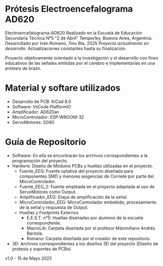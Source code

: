 # Prótesis Electroencefalograma AD620
Electroencefalograma-AD620 Realizado en la Escuela de Educación Secundaria Técnica N°5 "2 de Abril" Temperley, Buenos Aires, Argentina. 
Desarrollado por Iván Romano, 7mo 6ta, 2025
*Proyecto actualmente en desarrollo.*
Actualizaciones constantes hasta su finalización.

Proyecto objetivamente orientado a la investigación y el desarrollo con fines educativos de las señales emitidas por el cerebro e implementarlas en una prótesis de brazo.

# Material y softare utilizados
- Desarrollo de PCB: KiCad 8.0 
- Software: VsCode PlatformIO
- Amplificador: AD620an
- MicroControlador: ESP-WROOM-32
- ServoMotores: SG90

# Guía de Repositorio
- Software: En ella se encontrarán los archivos correspondientes a la programación del proyecto.
- Hardwre: Diseño de Módulos PCBs y huellas utilizadas en el proyecto.
  - Fuente_EEG: Fuente optativa del proyecto diseñada para componentes SMD y menores exigencias de Corriete por parte del MicroControlador.
  - Fuente_EEG_2: Fuente empleada en el proyecto adaptada al uso de ServoMotores como Output.
  - Amplificador_EEG: Etapa de amplificación de la señal.
  - MicroControlador_EEG: MicroControlador embebido, procesamiento de la señal y respuesta de Output.
  - Huellas y Footprints Externos
    - E.E.S.T. n°5: Huellas diseñadas por alumnos de la escuela correspondiente.
    - MacroLib: Carpeta diseñada por el profesor Máximiliano Andrés Barzola.
    - Romano: Carpeta diseñada por el creador de este repositorio.
- 3D: Archivos correspondientes a los diseños 3D del proyecto (Diseño de prótesis y soportes de PCBs)

v1.0 - 15 de Mayo 2025
